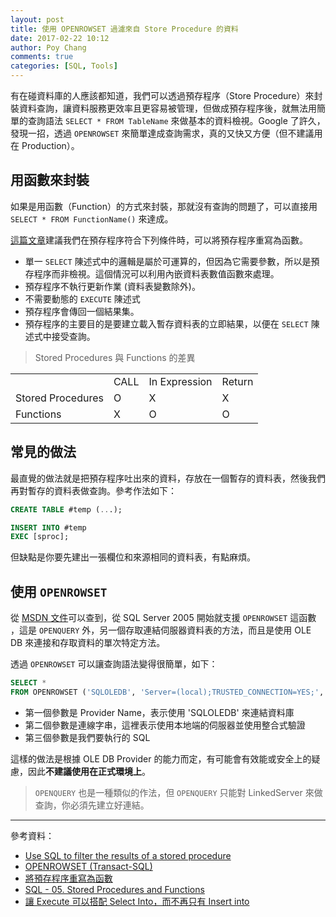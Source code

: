 ```yaml
---
layout: post
title: 使用 OPENROWSET 過濾來自 Store Procedure 的資料
date: 2017-02-22 10:12
author: Poy Chang
comments: true
categories: [SQL, Tools]
---
```

有在碰資料庫的人應該都知道，我們可以透過預存程序（Store Procedure）來封裝資料查詢，讓資料服務更效率且更容易被管理，但做成預存程序後，就無法用簡單的查詢語法 `SELECT * FROM TableName` 來做基本的資料檢視。Google 了許久，發現一招，透過 `OPENROWSET` 來簡單達成查詢需求，真的又快又方便（但不建議用在 Production）。

## 用函數來封裝

如果是用函數（Function）的方式來封裝，那就沒有查詢的問題了，可以直接用 `SELECT * FROM FunctionName()` 來達成。 

[這篇文章](https://technet.microsoft.com/zh-tw/library/ms187650%28v=sql.105%29.aspx?f=255&MSPPError=-2147217396)建議我們在預存程序符合下列條件時，可以將預存程序重寫為函數。

* 單一 `SELECT` 陳述式中的邏輯是屬於可運算的，但因為它需要參數，所以是預存程序而非檢視。這個情況可以利用內嵌資料表數值函數來處理。
* 預存程序不執行更新作業 (資料表變數除外)。
* 不需要動態的 `EXECUTE` 陳述式
* 預存程序會傳回一個結果集。
* 預存程序的主要目的是要建立載入暫存資料表的立即結果，以便在 `SELECT` 陳述式中接受查詢。

>Stored Procedures 與 Functions 的差異

<table class="table table-striped">
  <tr>
    <td></td>
	<td>CALL</td>
	<td>In Expression</td>
	<td>Return</td>
  </tr>
  <tr>
    <td>Stored Procedures</td>
	<td>O</td>
	<td>X</td>
	<td>X</td>
  </tr>
  <tr>
    <td>Functions</td>
	<td>X</td>
	<td>O</td>
	<td>O</td>
  </tr>
</table>

## 常見的做法

最直覺的做法就是把預存程序吐出來的資料，存放在一個暫存的資料表，然後我們再對暫存的資料表做查詢。參考作法如下：

```sql
CREATE TABLE #temp (...);

INSERT INTO #temp
EXEC [sproc];
```

但缺點是你要先建出一張欄位和來源相同的資料表，有點麻煩。

## 使用 `OPENROWSET`

從 [MSDN 文件](https://msdn.microsoft.com/zh-tw/library/ms190312%28v=sql.90%29.aspx?f=255&MSPPError=-2147217396)可以查到，從 SQL Server 2005 開始就支援 `OPENROWSET` 這函數
，這是 `OPENQUERY` 外，另一個存取連結伺服器資料表的方法，而且是使用 OLE DB 來連接和存取資料的單次特定方法。

透過 `OPENROWSET` 可以讓查詢語法變得很簡單，如下：

```sql
SELECT * 
FROM OPENROWSET ('SQLOLEDB', 'Server=(local);TRUSTED_CONNECTION=YES;', 'EXEC MyStoredProcedure')
```

* 第一個參數是 Provider Name，表示使用 'SQLOLEDB' 來連結資料庫
* 第二個參數是連線字串，這裡表示使用本地端的伺服器並使用整合式驗證
* 第三個參數是我們要執行的 SQL

這樣的做法是根據 OLE DB Provider 的能力而定，有可能會有效能或安全上的疑慮，因此**不建議使用在正式環境上**。

>`OPENQUERY` 也是一種類似的作法，但 `OPENQUERY` 只能對 LinkedServer 來做查詢，你必須先建立好連結。

----------

參考資料：

* [Use SQL to filter the results of a stored procedure](http://stackoverflow.com/questions/2567141/use-sql-to-filter-the-results-of-a-stored-procedure)
* [OPENROWSET (Transact-SQL)](https://msdn.microsoft.com/zh-tw/library/ms190312.aspx?f=255&MSPPError=-2147217396)
* [將預存程序重寫為函數](https://technet.microsoft.com/zh-tw/library/ms187650%28v=sql.105%29.aspx?f=255&MSPPError=-2147217396)
* [SQL - 05. Stored Procedures and Functions](http://forum.slime.com.tw/thread222603.html)
* [讓 Execute 可以搭配 Select Into，而不再只有 Insert into](https://dotblogs.com.tw/rainmaker/2015/02/02/148355)